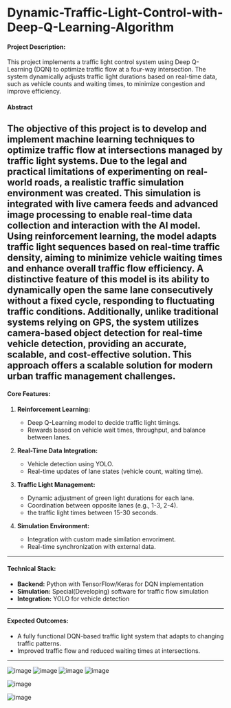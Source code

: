 # Dynamic-Traffic-Light-Control-with-Deep-Q-Learning-Algorithm

#### Project Description:
This project implements a traffic light control system using Deep Q-Learning (DQN) to optimize traffic flow at a four-way intersection. The system dynamically adjusts traffic light durations based on real-time data, such as vehicle counts and waiting times, to minimize congestion and improve efficiency.


#### Abstract

The objective of this project is to develop and implement machine learning techniques to optimize traffic flow at intersections managed by traffic light systems. Due to the legal and practical limitations of experimenting on real-world roads, a realistic traffic simulation environment was created. This simulation is integrated with live camera feeds and advanced image processing to enable real-time data collection and interaction with the AI model. Using reinforcement learning, the model adapts traffic light sequences based on real-time traffic density, aiming to minimize vehicle waiting times and enhance overall traffic flow efficiency. A distinctive feature of this model is its ability to dynamically open the same lane consecutively without a fixed cycle, responding to fluctuating traffic conditions. Additionally, unlike traditional systems relying on GPS, the system utilizes camera-based object detection for real-time vehicle detection, providing an accurate, scalable, and cost-effective solution. This approach offers a scalable solution for modern urban traffic management challenges.
---

#### Core Features:
1. **Reinforcement Learning:**
   - Deep Q-Learning model to decide traffic light timings.
   - Rewards based on vehicle wait times, throughput, and balance between lanes.

2. **Real-Time Data Integration:**
   - Vehicle detection using YOLO.
   - Real-time updates of lane states (vehicle count, waiting time).

3. **Traffic Light Management:**
   - Dynamic adjustment of green light durations for each lane.
   - Coordination between opposite lanes (e.g., 1-3, 2-4).
   - the traffic light times between 15-30 seconds.

4. **Simulation Environment:**
   - Integration with custom made similation envoriment.
   - Real-time synchronization with external data.

---

#### Technical Stack:
- **Backend:** Python with TensorFlow/Keras for DQN implementation
- **Simulation:** Special(Developing) software for traffic flow simulation
- **Integration:** YOLO for vehicle detection

---

#### Expected Outcomes:
- A fully functional DQN-based traffic light system that adapts to changing traffic patterns.
- Improved traffic flow and reduced waiting times at intersections.

---




![image](https://github.com/user-attachments/assets/eee330d8-09bb-4172-8a7a-8ee446c51cc9)
![image](https://github.com/user-attachments/assets/b5d5c77c-2a91-445c-b2a3-79bf8870e059)
![image](https://github.com/user-attachments/assets/02f51a79-be6d-4f7d-8647-b8e3d630f57a)
![image](https://github.com/user-attachments/assets/ce7f8a21-be78-42b9-baaf-98a640492c38)



![image](https://github.com/user-attachments/assets/437208e3-3ff6-4edb-a3c7-067cd1b24c61)

![image](https://github.com/user-attachments/assets/e18d3b92-fffd-49fb-a58f-e533fe0edd87)

